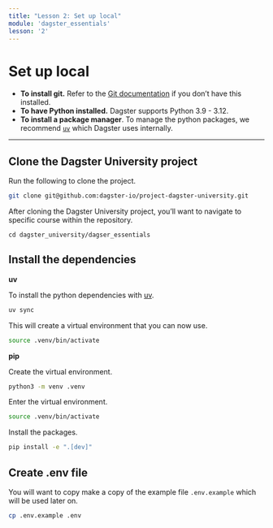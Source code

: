 ```yaml
---
title: "Lesson 2: Set up local"
module: 'dagster_essentials'
lesson: '2'
---
```


# Set up local

- **To install git.** Refer to the [Git documentation](https://github.com/git-guides/install-git) if you don’t have this installed.
- **To have Python installed.**  Dagster supports Python 3.9 - 3.12.
- **To install a package manager**. To manage the python packages, we recommend [`uv`]((https://docs.astral.sh/uv/)) which Dagster uses internally.

---

## Clone the Dagster University project

Run the following to clone the project.

```bash
git clone git@github.com:dagster-io/project-dagster-university.git
```

After cloning the Dagster University project, you’ll want to navigate to specific course within the repository.

```
cd dagster_university/dagser_essentials
```

## Install the dependencies

**uv**

To install the python dependencies with [uv](https://docs.astral.sh/uv/).

```bash
uv sync
```

This will create a virtual environment that you can now use.

```bash
source .venv/bin/activate
```

**pip**

Create the virtual environment.

```bash
python3 -m venv .venv
```

Enter the virtual environment.

```bash
source .venv/bin/activate
```

Install the packages.

```bash
pip install -e ".[dev]"
```

## Create .env file

You will want to copy make a copy of the example file `.env.example` which will be used later on.

```bash
cp .env.example .env
```
